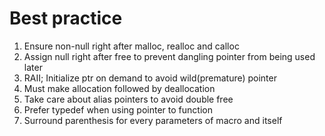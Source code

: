 # Best practice

1. Ensure non-null right after malloc, realloc and calloc
2. Assign null right after free to prevent dangling pointer from being used later
3. RAII; Initialize ptr on demand to avoid wild(premature) pointer
4. Must make allocation followed by deallocation
5. Take care about alias pointers to avoid double free
6. Prefer typedef when using pointer to function
7. Surround parenthesis for every parameters of macro and itself
